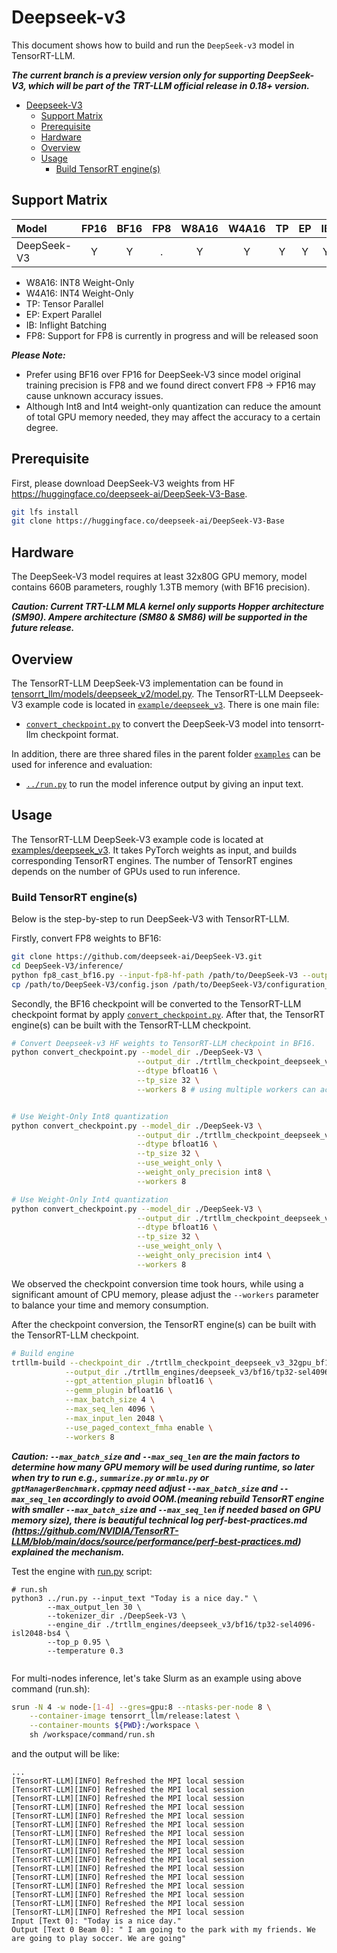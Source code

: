 # Deepseek-v3

This document shows how to build and run the `DeepSeek-v3` model in TensorRT-LLM.


***The current branch is a preview version only for supporting DeepSeek-V3, which will be part of the TRT-LLM official release in 0.18+ version.***


- [Deepseek-V3](#deepseek-v3)
    - [Support Matrix](#support-matrix)
    - [Prerequisite](#prerequisite)
    - [Hardware](#hardware)
    - [Overview](#overview)
    - [Usage](#usage)
        - [Build TensorRT engine(s)](#build-tensorrt-engines)

## Support Matrix

| Model          | FP16  | BF16  |  FP8  | W8A16 | W4A16 | TP  | EP | IB |
| :------------- | :---: | :---: | :---: | :-----: | :-----: | :-----: | :-----: | :-----: | 
| DeepSeek-V3    |   Y   |   Y   |   .   |   Y     |    Y    |    Y    |    Y    |    Y    |


- W8A16: INT8 Weight-Only
- W4A16: INT4 Weight-Only
- TP: Tensor Parallel
- EP: Expert Parallel
- IB: Inflight Batching
- FP8: Support for FP8 is currently in progress and will be released soon

***Please Note:*** 
- Prefer using BF16 over FP16 for DeepSeek-V3 since model original training precision is FP8 and we found direct convert FP8 -> FP16 may cause unknown accuracy issues.
- Although Int8 and Int4 weight-only quantization can reduce the amount of total GPU memory needed, they may affect the accuracy to a certain degree. 


## Prerequisite

First, please download DeepSeek-V3 weights from HF https://huggingface.co/deepseek-ai/DeepSeek-V3-Base.

```bash
git lfs install
git clone https://huggingface.co/deepseek-ai/DeepSeek-V3-Base
```

## Hardware

The DeepSeek-V3 model requires at least 32x80G GPU memory, model contains 660B parameters, roughly 1.3TB memory (with BF16 precision).

***Caution: Current TRT-LLM MLA kernel only supports Hopper architecture (SM90). Ampere architecture (SM80 & SM86) will be supported in the future release.***

## Overview

The TensorRT-LLM DeepSeek-V3 implementation can be found in [tensorrt_llm/models/deepseek_v2/model.py](../../tensorrt_llm/models/deepseek_v2/model.py). The TensorRT-LLM Deepseek-V3 example code is located in [`example/deepseek_v3`](./). There is one main file:

* [`convert_checkpoint.py`](./convert_checkpoint.py) to convert the DeepSeek-V3 model into tensorrt-llm checkpoint format.

In addition, there are three shared files in the parent folder [`examples`](../) can be used for inference and evaluation:

* [`../run.py`](../run.py) to run the model inference output by giving an input text.


## Usage

The TensorRT-LLM DeepSeek-V3 example code is located at [examples/deepseek_v3](./). It takes PyTorch weights as input, and builds corresponding TensorRT engines. The number of TensorRT engines depends on the number of GPUs used to run inference.

### Build TensorRT engine(s)

Below is the step-by-step to run DeepSeek-V3 with TensorRT-LLM.

Firstly, convert FP8 weights to BF16:
```bash
git clone https://github.com/deepseek-ai/DeepSeek-V3.git
cd DeepSeek-V3/inference/
python fp8_cast_bf16.py --input-fp8-hf-path /path/to/DeepSeek-V3 --output-bf16-hf-path /path/to/deepseek-v3-bf16 
cp /path/to/DeepSeek-V3/config.json /path/to/DeepSeek-V3/configuration_deepseek.py /path/to/deepseek-v3-bf16/
```

Secondly, the BF16 checkpoint will be converted to the TensorRT-LLM checkpoint format by apply [`convert_checkpoint.py`](./convert_checkpoint.py). After that, the TensorRT engine(s) can be built with the TensorRT-LLM checkpoint.

```bash
# Convert Deepseek-v3 HF weights to TensorRT-LLM checkpoint in BF16.
python convert_checkpoint.py --model_dir ./DeepSeek-V3 \
                            --output_dir ./trtllm_checkpoint_deepseek_v3_32gpu_bf16 \
                            --dtype bfloat16 \
                            --tp_size 32 \
                            --workers 8 # using multiple workers can accelerate the conversion process


# Use Weight-Only Int8 quantization
python convert_checkpoint.py --model_dir ./DeepSeek-V3 \
                            --output_dir ./trtllm_checkpoint_deepseek_v3_32gpu_bf16 \
                            --dtype bfloat16 \
                            --tp_size 32 \
                            --use_weight_only \
                            --weight_only_precision int8 \
                            --workers 8

# Use Weight-Only Int4 quantization
python convert_checkpoint.py --model_dir ./DeepSeek-V3 \
                            --output_dir ./trtllm_checkpoint_deepseek_v3_32gpu_bf16 \
                            --dtype bfloat16 \
                            --tp_size 32 \
                            --use_weight_only \
                            --weight_only_precision int4 \
                            --workers 8
```
We observed the checkpoint conversion time took hours, while using a significant amount of CPU memory, please adjust the `--workers` parameter to balance your time and memory consumption.


After the checkpoint conversion, the TensorRT engine(s) can be built with the TensorRT-LLM checkpoint.

```bash
# Build engine
trtllm-build --checkpoint_dir ./trtllm_checkpoint_deepseek_v3_32gpu_bf16 \
            --output_dir ./trtllm_engines/deepseek_v3/bf16/tp32-sel4096-isl2048-bs4 \
            --gpt_attention_plugin bfloat16 \
            --gemm_plugin bfloat16 \
            --max_batch_size 4 \
            --max_seq_len 4096 \
            --max_input_len 2048 \
            --use_paged_context_fmha enable \
            --workers 8
```

***Caution: `--max_batch_size` and `--max_seq_len` are the main factors to determine how many GPU memory will be used during runtime, so later when try to run e.g., `summarize.py` or `mmlu.py` or `gptManagerBenchmark.cpp`may need adjust `--max_batch_size` and `--max_seq_len` accordingly to avoid OOM.(meaning rebuild TensorRT engine with smaller `--max_batch_size` and `--max_seq_len` if needed based on GPU memory size), there is beautiful technical log perf-best-practices.md (https://github.com/NVIDIA/TensorRT-LLM/blob/main/docs/source/performance/perf-best-practices.md) explained the mechanism.***

Test the engine with [run.py](../run.py) script:
```
# run.sh
python3 ../run.py --input_text "Today is a nice day." \
        --max_output_len 30 \
        --tokenizer_dir ./DeepSeek-V3 \
        --engine_dir ./trtllm_engines/deepseek_v3/bf16/tp32-sel4096-isl2048-bs4 \
        --top_p 0.95 \
        --temperature 0.3


```
For multi-nodes inference, let's take Slurm as an example using above command (run.sh):

```bash
srun -N 4 -w node-[1-4] --gres=gpu:8 --ntasks-per-node 8 \
    --container-image tensorrt_llm/release:latest \
    --container-mounts ${PWD}:/workspace \
    sh /workspace/command/run.sh
```

and the output will be like:

```
...
[TensorRT-LLM][INFO] Refreshed the MPI local session
[TensorRT-LLM][INFO] Refreshed the MPI local session
[TensorRT-LLM][INFO] Refreshed the MPI local session
[TensorRT-LLM][INFO] Refreshed the MPI local session
[TensorRT-LLM][INFO] Refreshed the MPI local session
[TensorRT-LLM][INFO] Refreshed the MPI local session
[TensorRT-LLM][INFO] Refreshed the MPI local session
[TensorRT-LLM][INFO] Refreshed the MPI local session
[TensorRT-LLM][INFO] Refreshed the MPI local session
[TensorRT-LLM][INFO] Refreshed the MPI local session
[TensorRT-LLM][INFO] Refreshed the MPI local session
[TensorRT-LLM][INFO] Refreshed the MPI local session
[TensorRT-LLM][INFO] Refreshed the MPI local session
[TensorRT-LLM][INFO] Refreshed the MPI local session
[TensorRT-LLM][INFO] Refreshed the MPI local session
[TensorRT-LLM][INFO] Refreshed the MPI local session
Input [Text 0]: "Today is a nice day."
Output [Text 0 Beam 0]: " I am going to the park with my friends. We are going to play soccer. We are going"
```

